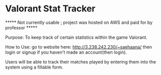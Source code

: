 # Valorant Stat Tracker

***** Not currently usable ; project was hosted on AWS and paid for by professor *****

Purpose:
To keep track of certain statistics within the game Valorant. 


How to Use:
go to website here: http://3.238.242.230/~saehaana/ 
then login or signup if you haven't made an account(then login).

Users will be able to track their matches played by entering them into the system using a fillable form.
